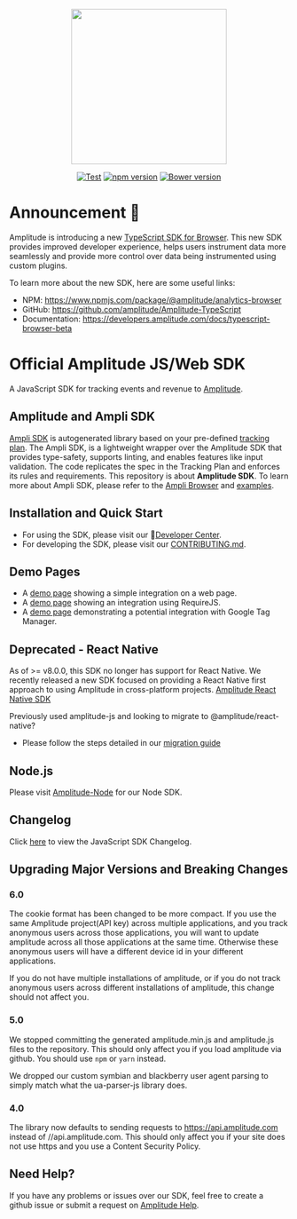 <p align="center">
  <a href="https://amplitude.com" target="_blank" align="center">
    <img src="https://static.amplitude.com/lightning/46c85bfd91905de8047f1ee65c7c93d6fa9ee6ea/static/media/amplitude-logo-with-text.4fb9e463.svg" width="280">
  </a>
  <br />
</p>

<div align="center">

  [![Test](https://github.com/amplitude/Amplitude-JavaScript/workflows/Test/badge.svg)](https://github.com/amplitude/Amplitude-JavaScript/actions?query=workflow%3ATest)
  [![npm version](https://badge.fury.io/js/amplitude-js.svg)](https://badge.fury.io/js/amplitude-js)
  [![Bower version](https://badge.fury.io/bo/amplitude-js.svg)](https://badge.fury.io/bo/amplitude-js)

</div>

# Announcement 📣

Amplitude is introducing a new [TypeScript SDK for Browser](https://www.npmjs.com/package/@amplitude/analytics-browser). This new SDK provides improved developer experience, helps users instrument data more seamlessly and provide more control over data being instrumented using custom plugins.

To learn more about the new SDK, here are some useful links:

* NPM: https://www.npmjs.com/package/@amplitude/analytics-browser
* GitHub: https://github.com/amplitude/Amplitude-TypeScript
* Documentation: https://developers.amplitude.com/docs/typescript-browser-beta

# Official Amplitude JS/Web SDK
A JavaScript SDK for tracking events and revenue to [Amplitude](https://www.amplitude.com).

## Amplitude and Ampli SDK
[Ampli SDK](https://developers.data.amplitude.com/ampli-sdk-overview/) is autogenerated library based on your pre-defined [tracking plan](https://developers.data.amplitude.com/what-is-a-tracking-plan). The Ampli SDK, is a lightweight wrapper over the Amplitude SDK that provides type-safety, supports linting, and enables features like input validation. The code replicates the spec in the Tracking Plan and enforces its rules and requirements. This repository is about **Amplitude SDK**. To learn more about Ampli SDK, please refer to the [Ampli Browser](https://developers.data.amplitude.com/browser-ampli) and [examples](https://github.com/amplitude/ampli-examples).

## Installation and Quick Start
* For using the SDK, please visit our :100:[Developer Center](https://developers.amplitude.com/docs/javascript).
* For developing the SDK, please visit our [CONTRIBUTING.md](https://github.com/amplitude/Amplitude-JavaScript/blob/main/CONTRIBUTING.md).

## Demo Pages
* A [demo page](https://github.com/amplitude/Amplitude-JavaScript/blob/main/test/browser/amplitudejs.html) showing a simple integration on a web page.
* A [demo page](https://github.com/amplitude/Amplitude-JavaScript/blob/main/test/browser/amplitudejs-requirejs.html) showing an integration using RequireJS.
* A [demo page](https://github.com/amplitude/GTM-Web-Demo) demonstrating a potential integration with Google Tag Manager.


## Deprecated - React Native
As of >= v8.0.0, this SDK no longer has support for React Native. We recently released a new SDK focused on providing a React Native first approach to using Amplitude in cross-platform projects.  [Amplitude React Native SDK](https://github.com/amplitude/Amplitude-ReactNative)

Previously used amplitude-js and looking to migrate to @amplitude/react-native?
* Please follow the steps detailed in our [migration guide](https://github.com/amplitude/Amplitude-ReactNative/blob/main/MIGRATION_GUIDE.md)

## Node.js
Please visit [Amplitude-Node](https://github.com/amplitude/Amplitude-Node) for our Node SDK.

## Changelog
Click [here](https://github.com/amplitude/Amplitude-JavaScript/blob/main/CHANGELOG.md) to view the JavaScript SDK Changelog.

## Upgrading Major Versions and Breaking Changes #

### 6.0
The cookie format has been changed to be more compact. If you use the same
Amplitude project(API key) across multiple applications, and you track
anonymous users across those applications, you will want to update amplitude
across all those applications at the same time. Otherwise these anonymous users
will have a different device id in your different applications.

If you do not have multiple installations of amplitude, or if you do not track
anonymous users across different installations of amplitude, this change should
not affect you.

### 5.0
We stopped committing the generated amplitude.min.js and amplitude.js files to
the repository. This should only affect you if you load amplitude via github.
You should use `npm` or `yarn` instead.

We dropped our custom symbian and blackberry user agent parsing to simply match
what the ua-parser-js library does.

### 4.0
The library now defaults to sending requests to https://api.amplitude.com
instead of //api.amplitude.com. This should only affect you if your site does
not use https and you use a Content Security Policy.

## Need Help?
If you have any problems or issues over our SDK, feel free to create a github issue or submit a request on [Amplitude Help](https://help.amplitude.com/hc/en-us/requests/new).
